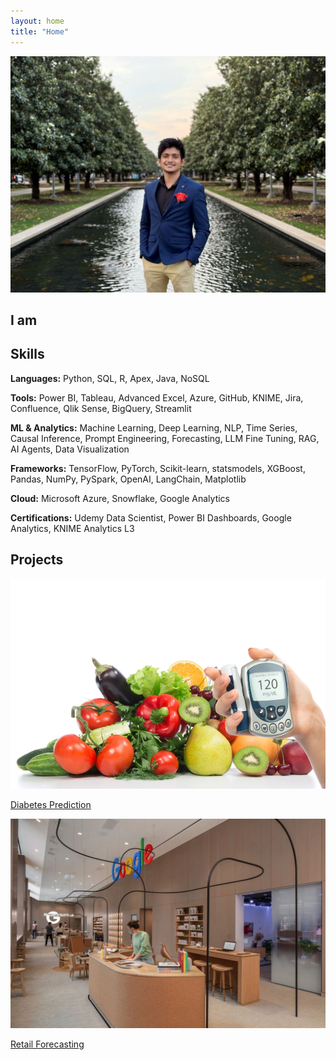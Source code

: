 ```yaml
---
layout: home
title: "Home"
---
```

<!-- Hero Section -->
<section class="hero">
  <img src="/assets/img/profile.jpeg" alt="Dwaipayan Roy" class="hero-image" />
  <h1>I am <span class="typed-text"></span></h1>
</section>

<!-- Skills Section -->
<section class="skills">
  <h2>Skills</h2>
  <div class="skills-table">
    <p><strong>Languages:</strong> Python, SQL, R, Apex, Java, NoSQL</p>
    <p><strong>Tools:</strong> Power BI, Tableau, Advanced Excel, Azure, GitHub, KNIME, Jira, Confluence, Qlik Sense, BigQuery, Streamlit</p>
    <p><strong>ML & Analytics:</strong> Machine Learning, Deep Learning, NLP, Time Series, Causal Inference, Prompt Engineering, Forecasting, LLM Fine Tuning, RAG, AI Agents, Data Visualization</p>
    <p><strong>Frameworks:</strong> TensorFlow, PyTorch, Scikit-learn, statsmodels, XGBoost, Pandas, NumPy, PySpark, OpenAI, LangChain, Matplotlib</p>
    <p><strong>Cloud:</strong> Microsoft Azure, Snowflake, Google Analytics</p>
    <p><strong>Certifications:</strong> Udemy Data Scientist, Power BI Dashboards, Google Analytics, KNIME Analytics L3</p>
  </div>
</section>

<!-- Projects Section -->
<section class="projects">
  <h2>Projects</h2>
  <div class="project-grid">
    <a href="/project/diabetes" class="project-card">
      <img src="/assets/img/diabetes.png" alt="Diabetes Prediction" />
      <p>Diabetes Prediction</p>
    </a>
    <a href="/project/retail" class="project-card">
      <img src="/assets/img/retail.png" alt="Retail Forecasting" />
      <p>Retail Forecasting</p>
    </a>
  </div>
</section>

<script>
  const phrases = ["a Data Scientist", "an AI Explorer", "a Problem Solver"];
  let i = 0;
  const typed = document.querySelector(".typed-text");
  function type() {
    typed.textContent = phrases[i];
    i = (i + 1) % phrases.length;
    setTimeout(type, 2000);
  }
  type();
</script>